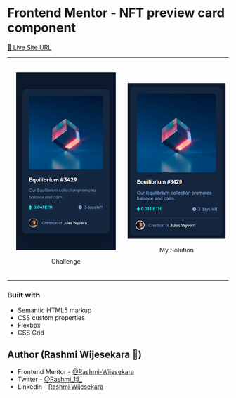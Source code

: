 # Frontend Mentor - NFT preview card component

[🔗 Live Site URL](https://rashmi-wijesekara.github.io/nft-preview-card-component/)

<!--
## My Solution
(screenshot)

https://github.com/Rashmi-Wijesekara/nft-preview-card-component/blob/main/design/mobile-design.jpg
-->

<table align= "center">
	<td style= "padding: 20px;">   	
<p align="center">
	<img src="https://github.com/Rashmi-Wijesekara/nft-preview-card-component/blob/main/design/mobile-design.jpg" width= "300px"/>
		<p align="center">
			Challenge
		</p>
</p>	
  	</td>
  	<td>  	
<p align="center">
	<img src="https://github.com/Rashmi-Wijesekara/nft-preview-card-component/blob/main/images/final.png" width= "300px"/>
</p>	
	<p align="center">
			My Solution
		</p>
  	</td>
</table>  

### Built with

- Semantic HTML5 markup
- CSS custom properties
- Flexbox
- CSS Grid

## Author (Rashmi Wijesekara 🙂)

- Frontend Mentor	- [@Rashmi-Wijesekara](https://www.frontendmentor.io/profile/Rashmi-Wijesekara)
- Twitter			- [@Rashmi_15_](https://twitter.com/Rashmi_15_)
- Linkedin       	- [Rashmi Wijesekara](https://www.linkedin.com/in/rashmi-wijesekara-a1a1881b3/)		
